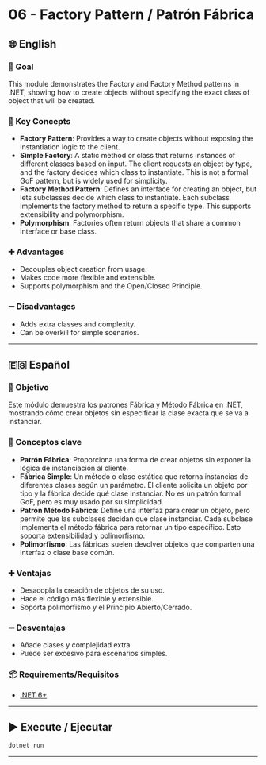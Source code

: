 ﻿# 06 - Factory Pattern / Patrón Fábrica

## 🌐 English

### 🎯 Goal
This module demonstrates the Factory and Factory Method patterns in .NET, showing how to create objects without specifying the exact class of object that will be created.

### 🧠 Key Concepts
- **Factory Pattern**: Provides a way to create objects without exposing the instantiation logic to the client.
- **Simple Factory**: A static method or class that returns instances of different classes based on input. The client requests an object by type, and the factory decides which class to instantiate. This is not a formal GoF pattern, but is widely used for simplicity.
- **Factory Method Pattern**: Defines an interface for creating an object, but lets subclasses decide which class to instantiate. Each subclass implements the factory method to return a specific type. This supports extensibility and polymorphism.
- **Polymorphism**: Factories often return objects that share a common interface or base class.

### ➕ Advantages
- Decouples object creation from usage.
- Makes code more flexible and extensible.
- Supports polymorphism and the Open/Closed Principle.

### ➖ Disadvantages
- Adds extra classes and complexity.
- Can be overkill for simple scenarios.

---

## 🇪🇸 Español

### 🎯 Objetivo
Este módulo demuestra los patrones Fábrica y Método Fábrica en .NET, mostrando cómo crear objetos sin especificar la clase exacta que se va a instanciar.

### 🧠 Conceptos clave
- **Patrón Fábrica**: Proporciona una forma de crear objetos sin exponer la lógica de instanciación al cliente.
- **Fábrica Simple**: Un método o clase estática que retorna instancias de diferentes clases según un parámetro. El cliente solicita un objeto por tipo y la fábrica decide qué clase instanciar. No es un patrón formal GoF, pero es muy usado por su simplicidad.
- **Patrón Método Fábrica**: Define una interfaz para crear un objeto, pero permite que las subclases decidan qué clase instanciar. Cada subclase implementa el método fábrica para retornar un tipo específico. Esto soporta extensibilidad y polimorfismo.
- **Polimorfismo**: Las fábricas suelen devolver objetos que comparten una interfaz o clase base común.

### ➕ Ventajas
- Desacopla la creación de objetos de su uso.
- Hace el código más flexible y extensible.
- Soporta polimorfismo y el Principio Abierto/Cerrado.

### ➖ Desventajas
- Añade clases y complejidad extra.
- Puede ser excesivo para escenarios simples.

### 📦 Requirements/Requisitos
- [.NET 6+](https://dotnet.microsoft.com/)

---

## ▶️ Execute / Ejecutar
```bash
dotnet run
```

---
